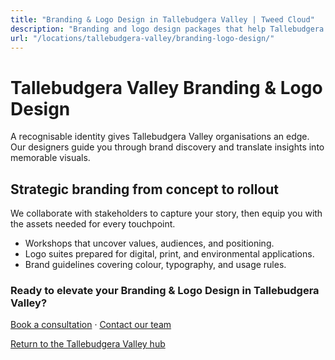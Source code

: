 ```yaml
---
title: "Branding & Logo Design in Tallebudgera Valley | Tweed Cloud"
description: "Branding and logo design packages that help Tallebudgera Valley organisations stand out."
url: "/locations/tallebudgera-valley/branding-logo-design/"
---
```


# Tallebudgera Valley Branding & Logo Design

A recognisable identity gives Tallebudgera Valley organisations an edge. Our designers guide you through brand discovery and translate insights into memorable visuals.

## Strategic branding from concept to rollout

We collaborate with stakeholders to capture your story, then equip you with the assets needed for every touchpoint.

- Workshops that uncover values, audiences, and positioning.
- Logo suites prepared for digital, print, and environmental applications.
- Brand guidelines covering colour, typography, and usage rules.

### Ready to elevate your Branding & Logo Design in Tallebudgera Valley?

[Book a consultation](/consultation/) · [Contact our team](/contact/)

[Return to the Tallebudgera Valley hub](/locations/tallebudgera-valley/)
